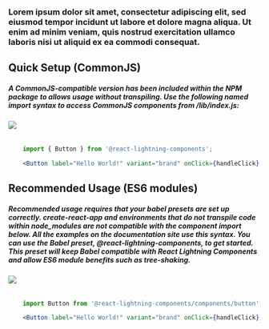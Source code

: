 ### Lorem ipsum dolor sit amet, consectetur adipiscing elit, sed eiusmod tempor incidunt ut labore et dolore magna aliqua. Ut enim ad minim veniam, quis nostrud exercitation ullamco laboris nisi ut aliquid ex ea commodi consequat.

## Quick Setup (CommonJS)

##### A CommonJS-compatible version has been included within the NPM package to allows usage without transpiling. Use the following named import syntax to access CommonJS components from /lib/index.js:

![](images/windows-actions.svg)
######  
```jsx static
    import { Button } from '@react-lightning-components';

    <Button label="Hello World!" variant="brand" onClick={handleClick} />

```

## Recommended Usage (ES6 modules)

##### Recommended usage requires that your babel presets are set up correctly. create-react-app and environments that do not transpile code within node_modules are not compatible with the component import below. All the examples on the documentation site use this syntax. You can use the Babel preset, @react-lightning-components, to get started. This preset will keep Babel compatible with React Lightning Components and allow ES6 module benefits such as tree-shaking.

![](images/windows-actions.svg)
######  
```jsx static
    import Button from '@react-lightning-components/components/button';

    <Button label="Hello World!" variant="brand" onClick={handleClick} />

```
